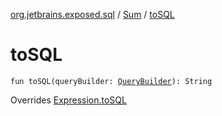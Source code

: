 [org.jetbrains.exposed.sql](../index.md) / [Sum](index.md) / [toSQL](.)

# toSQL

`fun toSQL(queryBuilder: `[`QueryBuilder`](../-query-builder/index.md)`): String`

Overrides [Expression.toSQL](../-expression/to-s-q-l.md)

